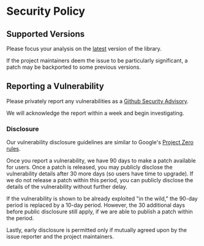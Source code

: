 # Security Policy

## Supported Versions

Please focus your analysis on the [latest](https://github.com/Xanthic/cache-api/releases/latest) version of the library.

If the project maintainers deem the issue to be particularly significant, a patch may be backported to some previous versions.


## Reporting a Vulnerability

Please privately report any vulnerabilities as a [Github Security Advisory](https://github.com/Xanthic/cache-api/security/advisories/new).

We will acknowledge the report within a week and begin investigating.

### Disclosure

Our vulnerability disclosure guidelines are similar to Google's [Project Zero rules](https://googleprojectzero.blogspot.com/p/vulnerability-disclosure-policy.html).

Once you report a vulnerability, we have 90 days to make a patch available for users.
Once a patch is released, you may publicly disclose the vulnerability details after 30 more days (so users have time to upgrade).
If we do not release a patch within this period, you can publicly disclose the details of the vulnerability without further delay.

If the vulnerability is shown to be already exploited "in the wild," the 90-day period is replaced by a 10-day period.
However, the 30 additional days before public disclosure still apply, if we are able to publish a patch within the period.

Lastly, early disclosure is permitted only if mutually agreed upon by the issue reporter and the project maintainers.
